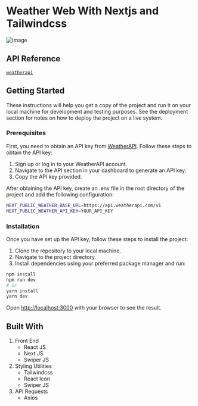# Weather Web With Nextjs and Tailwindcss

![image](https://github.com/gesitwidyatsmo/weather-api-nextjs/assets/140772511/af2c25f2-52b5-41f2-9b69-e035f0516d17)

## API Reference
[`weatherapi`](https://www.weatherapi.com/)

## Getting Started
These instructions will help you get a copy of the project and run it on your local machine for development and testing purposes. See the deployment section for notes on how to deploy the project on a live system.

### Prerequisites
First, you need to obtain an API key from [WeatherAPI](https://www.weatherapi.com/). Follow these steps to obtain the API key:

1. Sign up or log in to your WeatherAPI account.
2. Navigate to the API section in your dashboard to generate an API key.
3. Copy the API key provided.

After obtaining the API key, create an .env file in the root directory of the project and add the following configuration:

```bash
NEXT_PUBLIC_WEATHER_BASE_URL=https://api.weatherapi.com/v1
NEXT_PUBLIC_WEATHER_API_KEY=YOUR_API_KEY
```

### Installation
Once you have set up the API key, follow these steps to install the project:

1. Clone the repository to your local machine.
2. Navigate to the project directory.
3. Install dependencies using your preferred package manager and run:

```bash
npm install
npm run dev
# or
yarn install
yarn dev
```
Open [http://localhost:3000](http://localhost:3000) with your browser to see the result.

## Built With
1. Front End
   * React JS
   * Next JS
   * Swiper JS
3. Styling Utilities
   * Tailwindcss
   * React Icon
   * Swiper JS
5. API Requests
   * Axios
